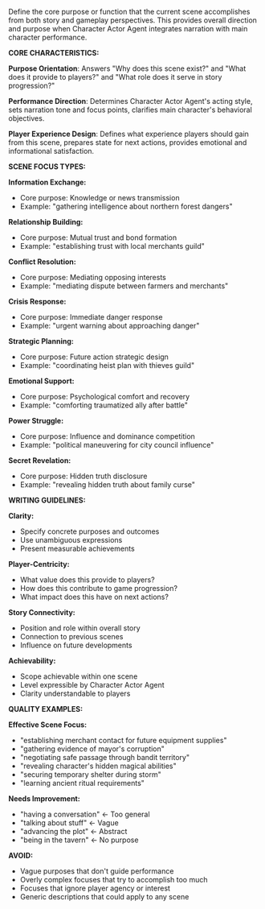 Define the core purpose or function that the current scene accomplishes from both story and gameplay perspectives. This provides overall direction and purpose when Character Actor Agent integrates narration with main character performance.

**CORE CHARACTERISTICS:**

**Purpose Orientation**: Answers "Why does this scene exist?" and "What does it provide to players?" and "What role does it serve in story progression?"

**Performance Direction**: Determines Character Actor Agent's acting style, sets narration tone and focus points, clarifies main character's behavioral objectives.

**Player Experience Design**: Defines what experience players should gain from this scene, prepares state for next actions, provides emotional and informational satisfaction.

**SCENE FOCUS TYPES:**

**Information Exchange:**
- Core purpose: Knowledge or news transmission
- Example: "gathering intelligence about northern forest dangers"

**Relationship Building:**
- Core purpose: Mutual trust and bond formation
- Example: "establishing trust with local merchants guild"

**Conflict Resolution:**
- Core purpose: Mediating opposing interests
- Example: "mediating dispute between farmers and merchants"

**Crisis Response:**
- Core purpose: Immediate danger response
- Example: "urgent warning about approaching danger"

**Strategic Planning:**
- Core purpose: Future action strategic design
- Example: "coordinating heist plan with thieves guild"

**Emotional Support:**
- Core purpose: Psychological comfort and recovery
- Example: "comforting traumatized ally after battle"

**Power Struggle:**
- Core purpose: Influence and dominance competition
- Example: "political maneuvering for city council influence"

**Secret Revelation:**
- Core purpose: Hidden truth disclosure
- Example: "revealing hidden truth about family curse"

**WRITING GUIDELINES:**

**Clarity:**
- Specify concrete purposes and outcomes
- Use unambiguous expressions
- Present measurable achievements

**Player-Centricity:**
- What value does this provide to players?
- How does this contribute to game progression?
- What impact does this have on next actions?

**Story Connectivity:**
- Position and role within overall story
- Connection to previous scenes
- Influence on future developments

**Achievability:**
- Scope achievable within one scene
- Level expressible by Character Actor Agent
- Clarity understandable to players

**QUALITY EXAMPLES:**

**Effective Scene Focus:**
- "establishing merchant contact for future equipment supplies"
- "gathering evidence of mayor's corruption"
- "negotiating safe passage through bandit territory"
- "revealing character's hidden magical abilities"
- "securing temporary shelter during storm"
- "learning ancient ritual requirements"

**Needs Improvement:**
- "having a conversation" ← Too general
- "talking about stuff" ← Vague
- "advancing the plot" ← Abstract
- "being in the tavern" ← No purpose

**AVOID:**
- Vague purposes that don't guide performance
- Overly complex focuses that try to accomplish too much
- Focuses that ignore player agency or interest
- Generic descriptions that could apply to any scene